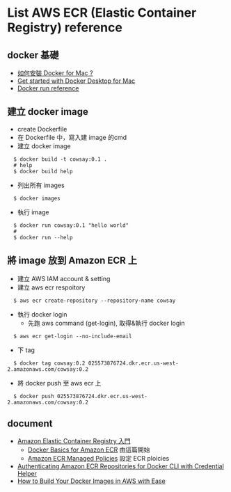 # List AWS ECR (Elastic Container Registry) reference

## docker 基礎
  * [如何安裝 Docker for Mac ?](https://oomusou.io/docker/docker-for-mac/)
  * [Get started with Docker Desktop for Mac](https://docs.docker.com/docker-for-mac/)
  * [Docker run reference](https://docs.docker.com/engine/reference/run/)

## 建立 docker image
  * create Dockerfile 
  * 在 Dockerfile 中，寫入建 image 的cmd
  * 建立 docker image
```
  $ docker build -t cowsay:0.1 .
  # help
  $ docker build help
```
  * 列出所有 images
```
  $ docker images
```
  * 執行 image
```
  $ docker run cowsay:0.1 "hello world"
  #
  $ docker run --help
```

## 將 image 放到 Amazon ECR 上
  * 建立 AWS IAM account & setting
  * 建立 aws ecr respoitory
```
  $ aws ecr create-repository --repository-name cowsay
```
  * 執行 docker login
     * 先跑 aws command (get-login), 取得&執行 docker login  
```
  $ aws ecr get-login --no-include-email
```
  * 下 tag
```
  $ docker tag cowsay:0.2 025573876724.dkr.ecr.us-west-2.amazonaws.com/cowsay:0.2
```
  * 將 docker push 至 aws ecr 上 
```
  $ docker push 025573876724.dkr.ecr.us-west-2.amazonaws.com/cowsay:0.2
```

## document
  * [Amazon Elastic Container Registry 入門](https://aws.amazon.com/tw/ecr/getting-started/)
    * [Docker Basics for Amazon ECR](https://docs.aws.amazon.com/en_us/AmazonECR/latest/userguide/docker-basics.html) 由這篇開始 
    * [Amazon ECR Managed Policies](https://docs.aws.amazon.com/en_us/AmazonECR/latest/userguide/ecr_managed_policies.html) 設定 ECR ploicies
  * [Authenticating Amazon ECR Repositories for Docker CLI with Credential Helper](https://aws.amazon.com/tw/blogs/compute/authenticating-amazon-ecr-repositories-for-docker-cli-with-credential-helper/)
  * [How to Build Your Docker Images in AWS with Ease](https://dev.to/kylegalbraith/how-to-build-your-docker-images-in-aws-with-ease-3174)

